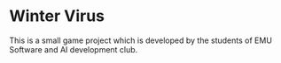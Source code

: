 # Winter Virus
 This is a small game project which is developed by the students of EMU Software and AI development club.
